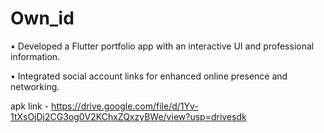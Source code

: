 # Own_id

• Developed a Flutter portfolio app with an interactive UI and professional information.

• Integrated social account links for enhanced online presence and networking.

apk link - https://drive.google.com/file/d/1Yv-1tXsOjDj2CG3og0V2KChxZQxzyBWe/view?usp=drivesdk
